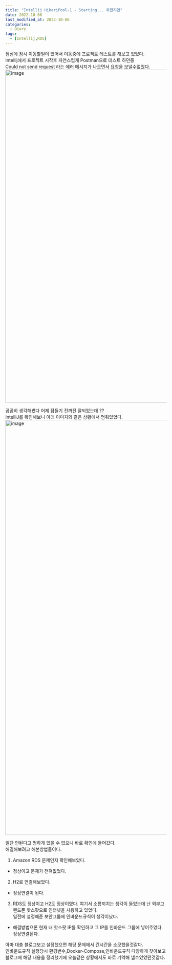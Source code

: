 ```yaml
---
title: "Intellij HikariPool-1 - Starting... 무한지연"
date: 2022-10-06
last_modified_at: 2022-10-06
categories: 
  - Diary
tags:
  - [Intellij,RDS]
---
```


점심에 잠시 이동할일이 있어서 이동중에 프로젝트 테스트를 해보고 있었다.  
Intellij에서 프로젝트 시작후 자연스럽게 Postman으로 테스트 하던중  
Could not send request 라는 에러 메시지가 나오면서 요청을 보낼수없었다.  
<img width="1041" alt="image" src="https://user-images.githubusercontent.com/99777315/194214149-3220aa35-e01b-47c0-9c12-808db92f5a9c.png">  

곰곰히 생각해봤다 어제 잠들기 전까진 잘되었는데 ??  
IntelliJ를 확인해보니 아래 이미지와 같은 상황에서 멈춰있었다.  
<img width="1297" alt="image" src="https://user-images.githubusercontent.com/99777315/194214685-42ae9d18-87d2-4992-adb0-25085acec8ee.png">  

일단 안된다고 멍하게 있을 수 없으니 바로 확인에 들어갔다.  
해결해보려고 해본방법들이다.  
1. Amazon RDS 문제인지 확인해보았다.
  - 정상이고 문제가 전혀없었다.
2. H2로 연결해보았다.
  - 정상연결이 된다.
3. RDS도 정상이고 H2도 정상이였다. 여기서 소름끼치는 생각이 들었는데 
  난 외부고 핸드폰 핫스팟으로 인터넷을 사용하고 있었다.  
  일전에 설정해준 보안그룹에 인바운드규칙이 생각이났다.  
  - 해결방법으론 현재 내 핫스팟 IP를 확인하고 그 IP를 인바운드 그룹에 넣어주었다.
    정상연결된다. 

    
아마 대충 블로그보고 설정했으면 해당 문제에서 긴시간을 소모했을것같다.  
인바운드규칙 설정당시 환경변수,Docker-Compose,인바운드규칙 다양하게 찾아보고  
블로그에 해당 내용을 정리했기에 오늘같은 상황에서도 바로 기억해 낼수있었던것같다.  

